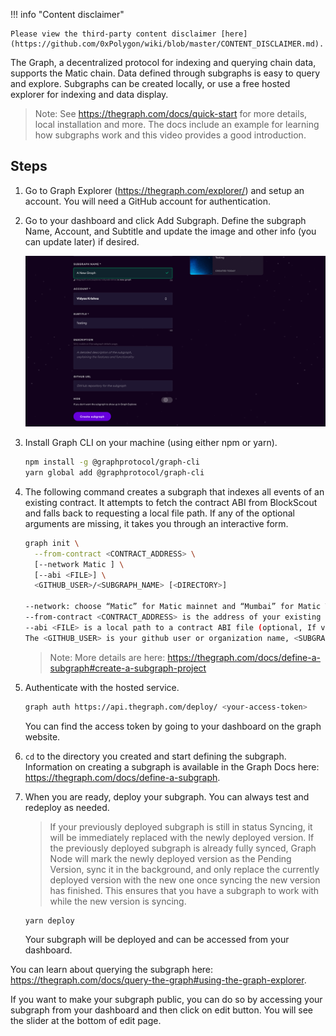 !!! info "Content disclaimer"

    Please view the third-party content disclaimer [here](https://github.com/0xPolygon/wiki/blob/master/CONTENT_DISCLAIMER.md).

The Graph, a decentralized protocol for indexing and querying chain data, supports the Matic chain. Data defined through subgraphs is easy to query and explore. Subgraphs can be created locally, or use a free hosted explorer for indexing and data display.

> Note: See <https://thegraph.com/docs/quick-start> for more details, local installation and more. The docs include an example for learning how subgraphs work and this video provides a good introduction.

## Steps

1. Go to Graph Explorer (<https://thegraph.com/explorer/>) and setup an account. You will need a GitHub account for authentication.

1. Go to your dashboard and click Add Subgraph. Define the subgraph Name, Account, and Subtitle and update the image and other info (you can update later) if desired.

    ![img](../../../img/tools/graph/Graph-1.png)

1. Install Graph CLI on your machine (using either npm or yarn).

    ```bash
    npm install -g @graphprotocol/graph-cli
    yarn global add @graphprotocol/graph-cli
    ```

1. The following command creates a subgraph that indexes all events of an existing contract. It attempts to fetch the contract ABI from BlockScout and falls back to requesting a local file path. If any of the optional arguments are missing, it takes you through an interactive form.

      ```bash
      graph init \
        --from-contract <CONTRACT_ADDRESS> \
        [--network Matic ] \
        [--abi <FILE>] \
        <GITHUB_USER>/<SUBGRAPH_NAME> [<DIRECTORY>]

      --network: choose “Matic” for Matic mainnet and “Mumbai” for Matic Testnet.
      --from-contract <CONTRACT_ADDRESS> is the address of your existing contract which you have deployed on the Matic network: Testnet or Mainnet.
      --abi <FILE> is a local path to a contract ABI file (optional, If verified in BlockScout, the graph will grab the ABI, otherwise you will need to manually add the ABI. You can save the abi from BlockScout or by running truffle compile or solc on a public project.)
      The <GITHUB_USER> is your github user or organization name, <SUBGRAPH_NAME> is the name for your subgraph, and <DIRECTORY> is the optional name of the directory where graph init will put the example subgraph manifest.
      ```

    >Note: More details are here: <https://thegraph.com/docs/define-a-subgraph#create-a-subgraph-project>

1. Authenticate with the hosted service.

      ```bash
      graph auth https://api.thegraph.com/deploy/ <your-access-token>
      ```

      You can find the access token by going to your dashboard on the graph website.

1. `cd` to the directory you created and start defining the subgraph. Information on creating a subgraph is available in the Graph Docs here: <https://thegraph.com/docs/define-a-subgraph>.

1. When you are ready, deploy your subgraph. You can always test and redeploy as needed.

    >If your previously deployed subgraph is still in status Syncing, it will be immediately replaced with the newly deployed version. If the previously deployed subgraph is already fully synced, Graph Node will mark the newly deployed version as the Pending Version, sync it in the background, and only replace the currently deployed version with the new one once syncing the new version has finished. This ensures that you have a subgraph to work with while the new version is syncing.

    ```bash
    yarn deploy
    ```

    Your subgraph will be deployed and can be accessed from your dashboard.

You can learn about querying the subgraph here: <https://thegraph.com/docs/query-the-graph#using-the-graph-explorer>.

If you want to make your subgraph public, you can do so by accessing your subgraph from your dashboard and then click on edit button. You will see the slider at the bottom of edit page.
